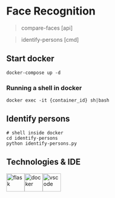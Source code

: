 # Face Recognition

> compare-faces [api]

> identify-persons [cmd]

## Start docker
```
docker-compose up -d
```

### Running a shell in docker
```
docker exec -it {container_id} sh|bash
```

## Identify persons
```
# shell inside docker
cd identify-persons
python identify-persons.py
```

## Technologies & IDE

<div>
  <img style="float: left" src="https://upload.wikimedia.org/wikipedia/commons/3/3c/Flask_logo.svg" height="48" alt="flask"> &nbsp;
  <img style="float: left" src="https://upload.wikimedia.org/wikipedia/commons/4/4e/Docker_%28container_engine%29_logo.svg" height="48" alt="docker"> &nbsp;
  <img style="float: left" src="https://code.visualstudio.com/assets/updates/1_35/logo-stable.png" height="48" alt="vscode">
</div>
